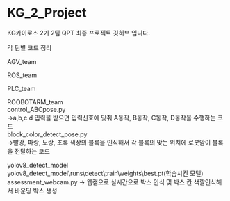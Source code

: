 # KG_2_Project
KG카이로스 2기 2팀 QPT 최종 프로젝트 깃허브 입니다.<br>

각 팀별 코드 정리

AGV_team<br>

ROS_team<br>

PLC_team<br>

ROOBOTARM_team<br>
control_ABCpose.py<br>
->a,b,c.d 입력을 받으면 입력신호에 맞춰  A동작, B동작, C동작, D동작을 수행하는 코드<br>
block_color_detect_pose.py<br>
->빨강, 파랑, 노랑, 초록 색상의 블록을 인식해서 각 블록의 맞는 위치에 로봇암이 블록을 전달하는 코드<br>

yolov8_detect_model<br>
yolov8_detect_model\runs\detect\train\weights\best.pt(학습시킨 모델)<br>
assessment_webcam.py
-> 웹캠으로 실시간으로 박스 인식 및 박스 칸 색깔인식해서 바운딩 박스 생성